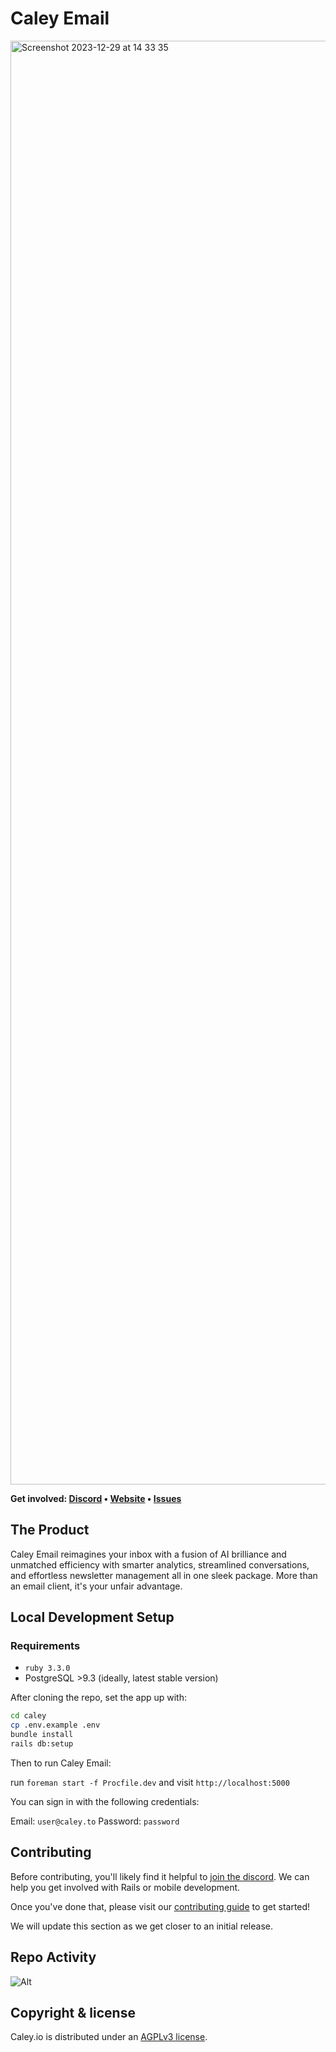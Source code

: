 # Caley Email

<img width="2310" alt="Screenshot 2023-12-29 at 14 33 35" src="https://github.com/caley-io/caley/assets/15782436/274f1430-8eb5-4650-98f2-debdfec4a8e9">

<b>Get involved: [Discord](https://discord.gg/caley) • [Website](https://caley.io) • [Issues](https://github.com/caley-io/caley/issues)</b>

## The Product

Caley Email reimagines your inbox with a fusion of AI brilliance and unmatched efficiency with smarter analytics, streamlined conversations, and effortless newsletter management all in one sleek package. More than an email client,
it's your unfair advantage.

## Local Development Setup

### Requirements

- `ruby 3.3.0`
- PostgreSQL >9.3 (ideally, latest stable version)

After cloning the repo, set the app up with:

```sh
cd caley
cp .env.example .env
bundle install
rails db:setup
```

Then to run Caley Email:

run `foreman start -f Procfile.dev`
and visit `http://localhost:5000`

You can sign in with the following credentials:

Email: `user@caley.to`
Password: `password`

## Contributing

Before contributing, you'll likely find it helpful to [join the discord](https://discord.gg/caley). We can help you get involved with Rails or mobile development.

Once you've done that, please visit our [contributing guide](https://github.com/caley-io/caley/blob/main/CONTRIBUTING.md) to get started!

We will update this section as we get closer to an initial release.

## Repo Activity

![Alt](https://repobeats.axiom.co/api/embed/df98a3d367e25c3052772e6c00022da9cb393167.svg "Repobeats analytics image")

## Copyright & license

Caley.io is distributed under an [AGPLv3 license](https://github.com/caley-io/caley/blob/main/LICENSE).
